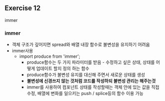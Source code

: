 ## Exercise 12

immer

### immer

* 객체 구조가 깊어지면 spread와 배열 내장 함수로 불변성을 유지하기 어려움
* immer사용
  * import produce from 'immer';
    * produce함수는 두 가지 파라미터를 받음 - 수정하고 싶은 상태, 상태를 어떻게 업데이트 할지 정의 하는 함수
    * produce함수가 불변성 유지를 대신해 주면서 새로운 상태를 생성
    * **불변성에 신경쓰지 않는 것처럼 코드를 작성하되 불변성 관리는 해주는것**
    * immer를 사용하여 컴포넌트 상태를 작성할때는 객체 안에 있는 값을 직접 수정, 배열에 변화를 일으키는 push / splice등의 함수 이용 가능